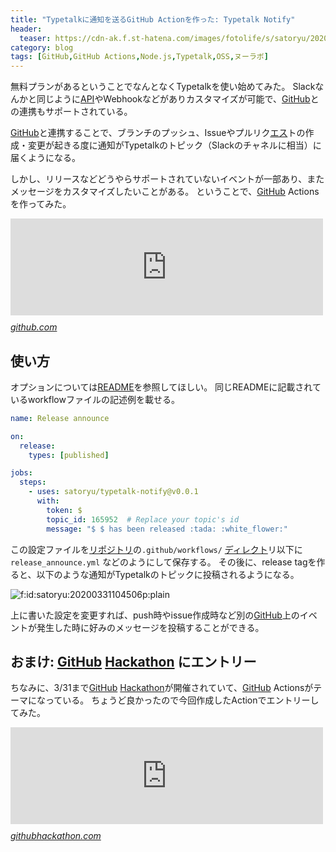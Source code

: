 ```yaml
---
title: "Typetalkに通知を送るGitHub Actionを作った: Typetalk Notify"
header:
  teaser: https://cdn-ak.f.st-hatena.com/images/fotolife/s/satoryu/20200331/20200331104506.png
category: blog
tags: [GitHub,GitHub Actions,Node.js,Typetalk,OSS,ヌーラボ]
---
```

<p>無料プランがあるということでなんとなくTypetalkを使い始めてみた。
Slackなんかと同じように<a class="keyword" href="http://d.hatena.ne.jp/keyword/API">API</a>やWebhookなどがありカスタマイズが可能で、<a class="keyword" href="http://d.hatena.ne.jp/keyword/GitHub">GitHub</a>との連携もサポートされている。</p>

<p><a class="keyword" href="http://d.hatena.ne.jp/keyword/GitHub">GitHub</a>と連携することで、ブランチのプッシュ、Issueやプルリク<a class="keyword" href="http://d.hatena.ne.jp/keyword/%A5%A8%A5%B9">エス</a>トの作成・変更が起きる度に通知がTypetalkのトピック（Slackのチャネルに相当）に届くようになる。</p>

<p>しかし、リリースなどどうやらサポートされていないイベントが一部あり、またメッセージをカスタマイズしたいことがある。
ということで、<a class="keyword" href="http://d.hatena.ne.jp/keyword/GitHub">GitHub</a> Actionsを作ってみた。</p>

<p><iframe src="https://hatenablog-parts.com/embed?url=https%3A%2F%2Fgithub.com%2Fmarketplace%2Factions%2Ftypetalk-notify" title="Typetalk Notify - GitHub Marketplace" class="embed-card embed-webcard" scrolling="no" frameborder="0" style="display: block; width: 100%; height: 155px; max-width: 500px; margin: 10px 0px;"></iframe><cite class="hatena-citation"><a href="https://github.com/marketplace/actions/typetalk-notify">github.com</a></cite></p>

<h2>使い方</h2>

<p>オプションについては<a href="https://github.com/satoryu/typetalk-notify/blob/master/README.md">README</a>を参照してほしい。
同じREADMEに記載されているworkflowファイルの記述例を載せる。</p>

```yaml
name: Release announce

on:
  release:
    types: [published]

jobs:
  steps:
    - uses: satoryu/typetalk-notify@v0.0.1
      with:
        token: $
        topic_id: 165952  # Replace your topic's id
        message: "$ $ has been released :tada: :white_flower:"
```

<p>この設定ファイルを<a class="keyword" href="http://d.hatena.ne.jp/keyword/%A5%EA%A5%DD%A5%B8%A5%C8%A5%EA">リポジトリ</a>の<code>.github/workflows/</code> <a class="keyword" href="http://d.hatena.ne.jp/keyword/%A5%C7%A5%A3%A5%EC%A5%AF%A5%C8">ディレクト</a>リ以下に<code>release_announce.yml</code> などのようにして保存する。
その後に、release tagを作ると、以下のような通知がTypetalkのトピックに投稿されるようになる。</p>

<p><span itemscope itemtype="http://schema.org/Photograph"><img src="https://cdn-ak.f.st-hatena.com/images/fotolife/s/satoryu/20200331/20200331104506.png" alt="f:id:satoryu:20200331104506p:plain" title="f:id:satoryu:20200331104506p:plain" class="hatena-fotolife" itemprop="image"></span></p>

<p>上に書いた設定を変更すれば、push時やissue作成時など別の<a class="keyword" href="http://d.hatena.ne.jp/keyword/GitHub">GitHub</a>上のイベントが発生した時に好みのメッセージを投稿することができる。</p>

<h2>おまけ: <a class="keyword" href="http://d.hatena.ne.jp/keyword/GitHub">GitHub</a> <a class="keyword" href="http://d.hatena.ne.jp/keyword/Hackathon">Hackathon</a> にエントリー</h2>

<p>ちなみに、3/31まで<a class="keyword" href="http://d.hatena.ne.jp/keyword/GitHub">GitHub</a> <a class="keyword" href="http://d.hatena.ne.jp/keyword/Hackathon">Hackathon</a>が開催されていて、<a class="keyword" href="http://d.hatena.ne.jp/keyword/GitHub">GitHub</a> Actionsがテーマになっている。
ちょうど良かったので今回作成したActionでエントリーしてみた。</p>

<p><iframe src="https://hatenablog-parts.com/embed?url=https%3A%2F%2Fgithubhackathon.com%2F" title="GitHub Hackathon: Build something new with us" class="embed-card embed-webcard" scrolling="no" frameborder="0" style="display: block; width: 100%; height: 155px; max-width: 500px; margin: 10px 0px;"></iframe><cite class="hatena-citation"><a href="https://githubhackathon.com/">githubhackathon.com</a></cite></p>

